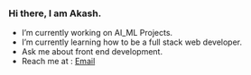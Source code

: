 ### Hi there, I am Akash.
- I’m currently working on AI_ML Projects.
- I’m currently learning how to be a full stack web developer.
- Ask me about front end development.
- Reach me at : [Email](mailto:kumaraadarsh8318@gmail.com)

<!--
**BeAsAkash/BeAsAkash** is a ✨ _special_ ✨ repository because its `README.md` (this file) appears on your GitHub profile.

Here are some ideas to get you started:

- 🔭 I’m currently working on ...
- 🌱 I’m currently learning ...
- 👯 I’m looking to collaborate on ...
- 🤔 I’m looking for help with ...
- 💬 Ask me about ...
- 📫 How to reach me: ...
- 😄 Pronouns: ...
- ⚡ Fun fact: ...
-->
